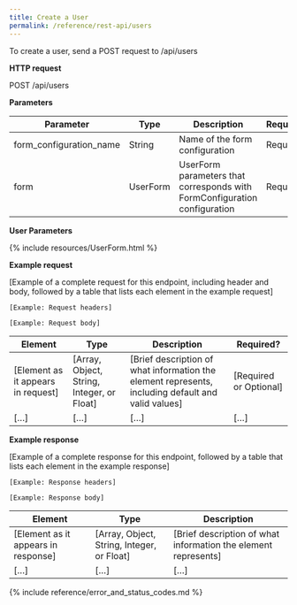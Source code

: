 ```yaml
---
title: Create a User
permalink: /reference/rest-api/users
---
```

To create a user, send a POST request to /api/users

**HTTP request**

POST /api/users 

**Parameters**

| Parameter | Type | Description | Required | Notes |
|---------------------|--------------------------------------------------------------------|-------------------------------------------------------------|------------------------|---------------------------------------------|
| form_configuration_name | String | Name of the form configuration | Required ||
| form | UserForm | UserForm parameters that corresponds with FormConfiguration configuration | Required | |

**User Parameters**

{% include resources/UserForm.html %}

**Example request**

[Example of a complete request for this endpoint, including header and body, followed by a table that lists each element in the example request]

```
[Example: Request headers] 	
```
```
[Example: Request body]	
```

| Element | Type | Description | Required? |
|------------------------------------|--------------------------------------------|----------------------------------------------------------------------------------------------------|------------------------|
| [Element as it appears in request] | [Array, Object, String, Integer, or Float] | [Brief description of what information the element represents, including default and valid values] | [Required or Optional] |
| […] | […] | […] | […] | 

**Example response**

[Example of a complete response for this endpoint, followed by a table that lists each element in the example response]	

```
[Example: Response headers]	
```
```
[Example: Response body]	
```

| Element | Type | Description |
|-------------------------------------|--------------------------------------------|----------------------------------------------------------------|
| [Element as it appears in response] | [Array, Object, String, Integer, or Float] | [Brief description of what information the element represents] |
| […] | […] | […] |

{% include reference/error_and_status_codes.md %}

